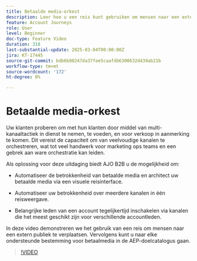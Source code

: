```yaml
---
title: Betaalde media-orkest
description: Leer hoe u een reis kunt gebruiken om mensen naar een extern publiek te verplaatsen, dat u vervolgens kunt doorsturen naar elke ondersteunde bestemming voor media in de AEP-doelcatalogus.
feature: Account Journeys
role: User
level: Beginner
doc-type: Feature Video
duration: 318
last-substantial-update: 2025-03-04T00:00:00Z
jira: KT-17445
source-git-commit: bdb6b90247da37fee5caafdb6300632d439ab21b
workflow-type: tm+mt
source-wordcount: '172'
ht-degree: 0%

---
```



# Betaalde media-orkest

Uw klanten proberen om met hun klanten door middel van multi-kanaaltactiek in dienst te nemen, te voeden, en voor verkoop in aanmerking te komen. Dit vereist de capaciteit om van veelvoudige kanalen te orchestreren, wat tot veel handwerk voor marketing ops teams en een gebrek aan ware orchestratie kan leiden.

Als oplossing voor deze uitdaging biedt AJO B2B u de mogelijkheid om:

* Automatiseer de betrokkenheid van betaalde media en architect uw betaalde media via een visuele reisinterface.

* Automatiseer uw betrokkenheid over meerdere kanalen in één reisweergave.

* Belangrijke leden van een account tegelijkertijd inschakelen via kanalen die het meest geschikt zijn voor verschillende accountleden.

In deze video demonstreren we het gebruik van een reis om mensen naar een extern publiek te verplaatsen. Vervolgens kunt u naar elke ondersteunde bestemming voor betaalmedia in de AEP-doelcatalogus gaan.

>[!VIDEO](https://video.tv.adobe.com/v/3448649/?learn=on&enablevpops)
